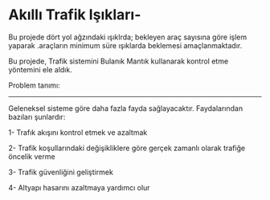 # Akıllı Trafik Işıkları-

Bu projede dört yol ağzındaki ışıklrda; bekleyen araç sayısına göre işlem yaparak .araçların minimum süre ışıklarda beklemesi amaçlanmaktadır.

Bu projede, Trafik sistemini Bulanık Mantık kullanarak kontrol etme yöntemini ele aldık.

Problem tanımı:
*************************************
Geleneksel sisteme göre daha fazla fayda sağlayacaktır. Faydalarından bazıları şunlardır:

1-	Trafık akışını kontrol etmek ve azaltmak

2-	Trafik koşullarındaki değişikliklere göre gerçek zamanlı olarak trafiğe öncelik verme

3-  Trafik güvenliğini geliştirmek

4-	Altyapı hasarını azaltmaya yardımcı olur 
